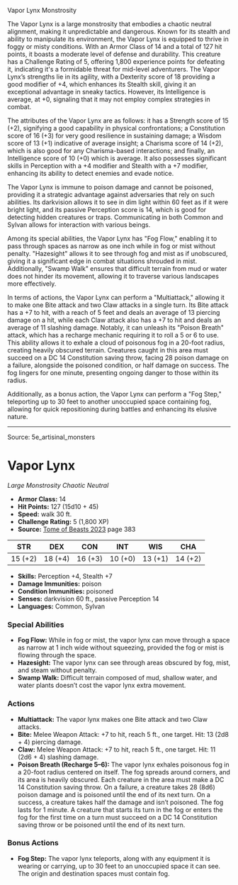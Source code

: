 <MonsterName/>Vapor Lynx</MonsterName>
<CreatureType/>Monstrosity</CreatureType>

<summary>The Vapor Lynx is a large monstrosity that embodies a chaotic neutral alignment, making it unpredictable and dangerous. Known for its stealth and ability to manipulate its environment, the Vapor Lynx is equipped to thrive in foggy or misty conditions. With an Armor Class of 14 and a total of 127 hit points, it boasts a moderate level of defense and durability. This creature has a Challenge Rating of 5, offering 1,800 experience points for defeating it, indicating it's a formidable threat for mid-level adventurers. The Vapor Lynx’s strengths lie in its agility, with a Dexterity score of 18 providing a good modifier of +4, which enhances its Stealth skill, giving it an exceptional advantage in sneaky tactics. However, its Intelligence is average, at +0, signaling that it may not employ complex strategies in combat.</summary>

<detail>

The attributes of the Vapor Lynx are as follows: it has a Strength score of 15 (+2), signifying a good capability in physical confrontations; a Constitution score of 16 (+3) for very good resilience in sustaining damage; a Wisdom score of 13 (+1) indicative of average insight; a Charisma score of 14 (+2), which is also good for any Charisma-based interactions; and finally, an Intelligence score of 10 (+0) which is average. It also possesses significant skills in Perception with a +4 modifier and Stealth with a +7 modifier, enhancing its ability to detect enemies and evade notice.

The Vapor Lynx is immune to poison damage and cannot be poisoned, providing it a strategic advantage against adversaries that rely on such abilities. Its darkvision allows it to see in dim light within 60 feet as if it were bright light, and its passive Perception score is 14, which is good for detecting hidden creatures or traps. Communicating in both Common and Sylvan allows for interaction with various beings.

Among its special abilities, the Vapor Lynx has "Fog Flow," enabling it to pass through spaces as narrow as one inch while in fog or mist without penalty. "Hazesight" allows it to see through fog and mist as if unobscured, giving it a significant edge in combat situations shrouded in mist. Additionally, "Swamp Walk" ensures that difficult terrain from mud or water does not hinder its movement, allowing it to traverse various landscapes more effectively.

In terms of actions, the Vapor Lynx can perform a "Multiattack," allowing it to make one Bite attack and two Claw attacks in a single turn. Its Bite attack has a +7 to hit, with a reach of 5 feet and deals an average of 13 piercing damage on a hit, while each Claw attack also has a +7 to hit and deals an average of 11 slashing damage. Notably, it can unleash its "Poison Breath" attack, which has a recharge mechanic requiring it to roll a 5 or 6 to use. This ability allows it to exhale a cloud of poisonous fog in a 20-foot radius, creating heavily obscured terrain. Creatures caught in this area must succeed on a DC 14 Constitution saving throw, facing 28 poison damage on a failure, alongside the poisoned condition, or half damage on success. The fog lingers for one minute, presenting ongoing danger to those within its radius.

Additionally, as a bonus action, the Vapor Lynx can perform a "Fog Step," teleporting up to 30 feet to another unoccupied space containing fog, allowing for quick repositioning during battles and enhancing its elusive nature.</detail>



---

Source: 5e_artisinal_monsters

# Vapor Lynx

*Large* *Monstrosity* *Chaotic Neutral*

- **Armor Class:** 14
- **Hit Points:** 127 (15d10 + 45)
- **Speed:** walk 30 ft.
- **Challenge Rating:** 5 (1,800 XP)
- **Source:** [Tome of Beasts 2023](https://koboldpress.com/kpstore/product/tome-of-beasts-1-2023-edition/) page 383

| STR | DEX | CON | INT | WIS | CHA |
| --- | --- | --- | --- | --- | --- |
| 15 (+2) | 18 (+4) | 16 (+3) | 10 (+0) | 13 (+1) | 14 (+2) |

- **Skills:** Perception +4, Stealth +7
- **Damage Immunities:** poison
- **Condition Immunities:** poisoned
- **Senses:** darkvision 60 ft., passive Perception 14
- **Languages:** Common, Sylvan

### Special Abilities

- **Fog Flow:** While in fog or mist, the vapor lynx can move through a space as narrow at 1 inch wide without squeezing, provided the fog or mist is flowing through the space.
- **Hazesight:** The vapor lynx can see through areas obscured by fog, mist, and steam without penalty.
- **Swamp Walk:** Difficult terrain composed of mud, shallow water, and water plants doesn’t cost the vapor lynx extra movement.

### Actions

- **Multiattack:** The vapor lynx makes one Bite attack and two Claw attacks.
- **Bite:** Melee Weapon Attack: +7 to hit, reach 5 ft., one target. Hit: 13 (2d8 + 4) piercing damage.
- **Claw:** Melee Weapon Attack: +7 to hit, reach 5 ft., one target. Hit: 11 (2d6 + 4) slashing damage.
- **Poison Breath (Recharge 5–6):** The vapor lynx exhales poisonous fog in a 20-foot radius centered on itself. The fog spreads around corners, and its area is heavily obscured. Each creature in the area must make a DC 14 Constitution saving throw. On a failure, a creature takes 28 (8d6) poison damage and is poisoned until the end of its next turn. On a success, a creature takes half the damage and isn’t poisoned. The fog lasts for 1 minute. A creature that starts its turn in the fog or enters the fog for the first time on a turn must succeed on a DC 14 Constitution saving throw or be poisoned until the end of its next turn.

### Bonus Actions

- **Fog Step:** The vapor lynx teleports, along with any equipment it is wearing or carrying, up to 30 feet to an unoccupied space it can see. The origin and destination spaces must contain fog.


